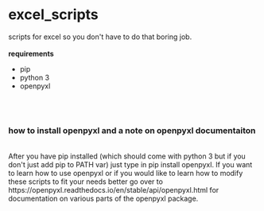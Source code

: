 # excel_scripts
scripts for excel so you don't have to do that boring job.
<br>
<br>
**requirements**
 - pip
 - python 3
 - openpyxl
<br>
<br>

### how to install openpyxl and a note on openpyxl documentaiton
<br>
After you have pip installed (which should come with python 3 but if you don't just add pip to PATH var)
just type in pip install openpyxl. If you want to learn how to use openpyxl or if you would like to learn how
to modify these scripts to fit your needs better go over to https://openpyxl.readthedocs.io/en/stable/api/openpyxl.html
for documentation on various parts of the openpyxl package.
